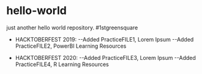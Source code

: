 # hello-world
just another hello world repository. #1stgreensquare

- HACKTOBERFEST 2019: 
--Added PracticeFILE1, Lorem Ipsum
--Added PracticeFILE2, PowerBI Learning Resources

- HACKTOBERFEST 2020: 
--Added PracticeFILE3, Lorem Ipsum
--Added PracticeFILE4, R Learning Resources

